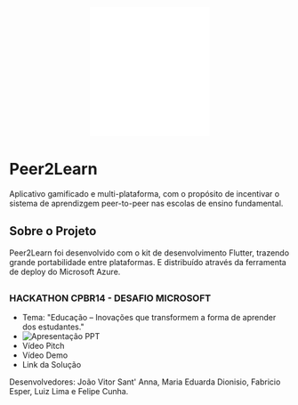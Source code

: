 <div>
<p align="center">
   <img src="./frontend/assets/Logo.png" alt="Logo do app Peer2Learn" width="215"/>
</p>
</div>

# Peer2Learn

Aplicativo gamificado e multi-plataforma, com o propósito de incentivar o sistema de aprendizgem peer-to-peer nas escolas de ensino fundamental.

## Sobre o Projeto

Peer2Learn foi desenvolvido com o kit de desenvolvimento Flutter, trazendo grande portabilidade entre plataformas. E distribuído através da ferramenta de deploy do Microsoft Azure.
## 

### HACKATHON CPBR14 - DESAFIO MICROSOFT

- Tema: "Educação – Inovações que transformem a forma de aprender dos estudantes."
- ![Apresentação PPT](https://onedrive.live.com/view.aspx?resid=250C5D37EA162173!8883&ithint=file%2cpptx&authkey=!AFCiz7Bl2tVn57Q)
- Vídeo Pitch
- Vídeo Demo
- Link da Solução

Desenvolvedores: João Vitor Sant' Anna, Maria Eduarda Dionisio, Fabricio Esper, Luiz Lima e Felipe Cunha.
